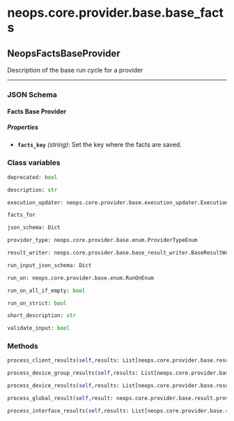 # neops.core.provider.base.base_facts
## NeopsFactsBaseProvider
Description of the base run cycle for a provider

----------
### JSON Schema
#### Facts Base Provider


##### Properties


- **`facts_key`** *(string)*: Set the key where the facts are saved.

### Class variables
```python
deprecated: bool
```
```python
description: str
```
```python
execution_updater: neops.core.provider.base.execution_updater.ExecutionUpdater
```
```python
facts_for
```
```python
json_schema: Dict
```
```python
provider_type: neops.core.provider.base.enum.ProviderTypeEnum
```
```python
result_writer: neops.core.provider.base.base_result_writer.BaseResultWriter
```
```python
run_input_json_schema: Dict
```
```python
run_on: neops.core.provider.base.enum.RunOnEnum
```
```python
run_on_all_if_empty: bool
```
```python
run_on_strict: bool
```
```python
short_description: str
```
```python
validate_input: bool
```
### Methods
```python
process_client_results(self,results: List[neops.core.provider.base.result.coupled_provider_result_types.ProviderClientResult]) -> NoneType
```
```python
process_device_group_results(self,results: List[neops.core.provider.base.result.coupled_provider_result_types.ProviderDeviceGroupResult]) -> NoneType
```
```python
process_device_results(self,results: List[neops.core.provider.base.result.coupled_provider_result_types.ProviderDeviceResult]) -> NoneType
```
```python
process_global_result(self,result: neops.core.provider.base.result.provider_result.ProviderResult) -> NoneType
```
```python
process_interface_results(self,results: List[neops.core.provider.base.result.coupled_provider_result_types.ProviderInterfaceResult]) -> NoneType
```